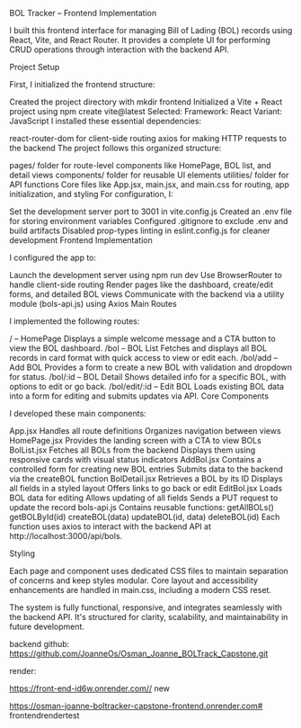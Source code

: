 BOL Tracker – Frontend Implementation

I built this frontend interface for managing Bill of Lading (BOL) records using React, Vite, and React Router. It provides a complete UI for performing CRUD operations through interaction with the backend API.

Project Setup

First, I initialized the frontend structure:

Created the project directory with mkdir frontend
Initialized a Vite + React project using npm create vite@latest
Selected:
Framework: React
Variant: JavaScript
I installed these essential dependencies:

react-router-dom for client-side routing
axios for making HTTP requests to the backend
The project follows this organized structure:

pages/ folder for route-level components like HomePage, BOL list, and detail views
components/ folder for reusable UI elements
utilities/ folder for API functions
Core files like App.jsx, main.jsx, and main.css for routing, app initialization, and styling
For configuration, I:

Set the development server port to 3001 in vite.config.js
Created an .env file for storing environment variables
Configured .gitignore to exclude .env and build artifacts
Disabled prop-types linting in eslint.config.js for cleaner development
Frontend Implementation

I configured the app to:

Launch the development server using npm run dev
Use BrowserRouter to handle client-side routing
Render pages like the dashboard, create/edit forms, and detailed BOL views
Communicate with the backend via a utility module (bols-api.js) using Axios
Main Routes

I implemented the following routes:

/ – HomePage
Displays a simple welcome message and a CTA button to view the BOL dashboard.
/bol – BOL List
Fetches and displays all BOL records in card format with quick access to view or edit each.
/bol/add – Add BOL
Provides a form to create a new BOL with validation and dropdown for status.
/bol/:id – BOL Detail
Shows detailed info for a specific BOL, with options to edit or go back.
/bol/edit/:id – Edit BOL
Loads existing BOL data into a form for editing and submits updates via API.
Core Components

I developed these main components:

App.jsx
Handles all route definitions
Organizes navigation between views
HomePage.jsx
Provides the landing screen with a CTA to view BOLs
BolList.jsx
Fetches all BOLs from the backend
Displays them using responsive cards with visual status indicators
AddBol.jsx
Contains a controlled form for creating new BOL entries
Submits data to the backend via the createBOL function
BolDetail.jsx
Retrieves a BOL by its ID
Displays all fields in a styled layout
Offers links to go back or edit
EditBol.jsx
Loads BOL data for editing
Allows updating of all fields
Sends a PUT request to update the record
bols-api.js
Contains reusable functions:
getAllBOLs()
getBOLById(id)
createBOL(data)
updateBOL(id, data)
deleteBOL(id)
Each function uses axios to interact with the backend API at http://localhost:3000/api/bols.

Styling

Each page and component uses dedicated CSS files to maintain separation of concerns and keep styles modular. Core layout and accessibility enhancements are handled in main.css, including a modern CSS reset.

The system is fully functional, responsive, and integrates seamlessly with the backend API. It's structured for clarity, scalability, and maintainability in future development.

backend github:
https://github.com/JoanneOs/Osman_Joanne_BOLTrack_Capstone.git

render:

https://front-end-id6w.onrender.com// new

https://osman-joanne-boltracker-capstone-frontend.onrender.com# frontendrendertest
